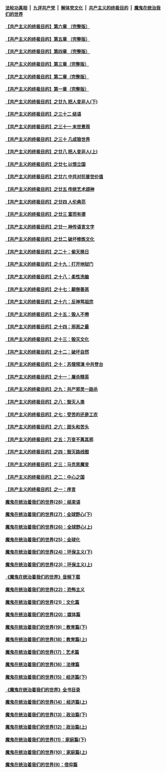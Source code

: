 ####  [法轮功真相](../../../../basic/blob/master/README.md?t=04192301) &nbsp;|&nbsp; [九评共产党](../../../../9ping.md/blob/master/README.md?t=04192301) &nbsp;|&nbsp; [解体党文化](../../../../jtdwh.md/blob/master/README.md?t=04192301)  &nbsp;|&nbsp; [共产主义的终极目的](../../../../gczydzjmd.md/blob/master/README.md?t=04192301) &nbsp;|&nbsp; [魔鬼在统治我们的世界](../../../../mgztzwmdsj.md/blob/master/README.md?t=04192301) 

#### [【共产主义的终极目的】第六章 （完整版）](../pages/nsc422/n11428913.md?t=04192301) 

#### [【共产主义的终极目的】第五章 （完整版）](../pages/nsc422/n11428912.md?t=04192301) 

#### [【共产主义的终极目的】第四章 （完整版）](../pages/nsc422/n11428907.md?t=04192301) 

#### [【共产主义的终极目的】第三章（完整版）](../pages/nsc422/n11428848.md?t=04192301) 

#### [【共产主义的终极目的】第二章（完整版）](../pages/nsc422/n11428831.md?t=04192301) 

#### [【共产主义的终极目的】第一章（完整版）](../pages/nsc422/n11417651.md?t=04192301) 

#### [【共产主义的终极目的】之廿九 把人变非人(下)](../pages/nsc422/n11344140.md?t=04192301) 

#### [【共产主义的终极目的】之三十二 结语](../pages/nsc422/n11360535.md?t=04192301) 

#### [【共产主义的终极目的】之三十一 末世景观](../pages/nsc422/n11351129.md?t=04192301) 

#### [【共产主义的终极目的】之三十 几成狼世界](../pages/nsc422/n11348280.md?t=04192301) 

#### [【共产主义的终极目的】之廿八 把人变非人(上)](../pages/nsc422/n11340492.md?t=04192301) 

#### [【共产主义的终极目的】之廿七 以恨立国](../pages/nsc422/n11336944.md?t=04192301) 

#### [【共产主义的终极目的】之廿六 中共对抗普世价值](../pages/nsc422/n11324785.md?t=04192301) 

#### [【共产主义的终极目的】之廿五 传统艺术颂神](../pages/nsc422/n11296396.md?t=04192301) 

#### [【共产主义的终极目的】之廿四 人伦典范](../pages/nsc422/n11296397.md?t=04192301) 

#### [【共产主义的终极目的】之廿三 富而有德](../pages/nsc422/n11283598.md?t=04192301) 

#### [【共产主义的终极目的】之廿一 神传语言文字](../pages/nsc422/n11263265.md?t=04192301) 

#### [【共产主义的终极目的】之廿二 破坏修炼文化](../pages/nsc422/n11245728.md?t=04192301) 

#### [【共产主义的终极目的】之二十：偷天换日](../pages/nsc422/n11238846.md?t=04192301) 

#### [【共产主义的终极目的】之十九：打开地狱门](../pages/nsc422/n11206376.md?t=04192301) 

#### [【共产主义的终极目的】之十八：柔性洗脑](../pages/nsc422/n11199994.md?t=04192301) 

#### [【共产主义的终极目的】之十七：颠倒善恶](../pages/nsc422/n11179782.md?t=04192301) 

#### [【共产主义的终极目的】之十六：反神骂祖宗](../pages/nsc422/n11166798.md?t=04192301) 

#### [【共产主义的终极目的】之十五：毁人不倦](../pages/nsc422/n11166792.md?t=04192301) 

#### [【共产主义的终极目的】之十四：邪恶之最](../pages/nsc422/n11150249.md?t=04192301) 

#### [【共产主义的终极目的】之十三：毁灭文化](../pages/nsc422/n11135227.md?t=04192301) 

#### [【共产主义的终极目的】之十二：破坏自然](../pages/nsc422/n11135214.md?t=04192301) 

#### [【共产主义的终极目的】之十：苏俄预演 中共登台](../pages/nsc422/n11118424.md?t=04192301) 

#### [【共产主义的终极目的】之十一：屠杀精英](../pages/nsc422/n11118442.md?t=04192301) 

#### [【共产主义的终极目的】之九：共产邪灵一路杀](../pages/nsc422/n11114139.md?t=04192301) 

#### [【共产主义的终极目的】之八：毁灭人类](../pages/nsc422/n11108503.md?t=04192301) 

#### [【共产主义的终极目的】之七：受苦的还是工农](../pages/nsc422/n11101809.md?t=04192301) 

#### [【共产主义的终极目的】之六：甜头和苦头](../pages/nsc422/n11096971.md?t=04192301) 

#### [【共产主义的终极目的】之五：万变不离其邪](../pages/nsc422/n11091285.md?t=04192301) 

#### [【共产主义的终极目的】之四：毁灭路线图](../pages/nsc422/n11086284.md?t=04192301) 

#### [【共产主义的终极目的】之三：马克思魔变](../pages/nsc422/n11061941.md?t=04192301) 

#### [【共产主义的终极目的】之二：中心之国](../pages/nsc422/n11047728.md?t=04192301) 

#### [【共产主义的终极目的】之一：序言](../pages/nsc422/n11086077.md?t=04192301) 

#### [魔鬼在统治着我们的世界(28)：结束语](../pages/nsc422/n10936246.md?t=04192301) 

#### [魔鬼在统治着我们的世界(27)：全球野心(下)](../pages/nsc422/n10928319.md?t=04192301) 

#### [魔鬼在统治着我们的世界(26)：全球野心(上)](../pages/nsc422/n10900318.md?t=04192301) 

#### [魔鬼在统治着我们的世界(25)：全球化](../pages/nsc422/n10788205.md?t=04192301) 

#### [魔鬼在统治着我们的世界(24)：环保主义(下)](../pages/nsc422/n10695307.md?t=04192301) 

#### [魔鬼在统治着我们的世界(23)：环保主义(上)](../pages/nsc422/n10688613.md?t=04192301) 

#### [《魔鬼在统治着我们的世界》音频下载](../pages/nsc422/n10635553.md?t=04192301) 

#### [魔鬼在统治着我们的世界(22)：恐怖主义](../pages/nsc422/n10614727.md?t=04192301) 

#### [魔鬼在统治着我们的世界(21)：文化篇](../pages/nsc422/n10597706.md?t=04192301) 

#### [魔鬼在统治着我们的世界(20)：媒体篇](../pages/nsc422/n10586579.md?t=04192301) 

#### [魔鬼在统治着我们的世界(19)：教育篇(下)](../pages/nsc422/n10564808.md?t=04192301) 

#### [魔鬼在统治着我们的世界(18)：教育篇(上)](../pages/nsc422/n10526970.md?t=04192301) 

#### [魔鬼在统治着我们的世界(17)：艺术篇](../pages/nsc422/n10499093.md?t=04192301) 

#### [魔鬼在统治着我们的世界(16)：法律篇](../pages/nsc422/n10485969.md?t=04192301) 

#### [魔鬼在统治着我们的世界(15)：经济篇(下)](../pages/nsc422/n10469975.md?t=04192301) 

#### [《魔鬼在统治着我们的世界》全书目录](../pages/nsc422/n10464261.md?t=04192301) 

#### [魔鬼在统治着我们的世界(14)：经济篇(上)](../pages/nsc422/n10457370.md?t=04192301) 

#### [魔鬼在统治着我们的世界(13)：政治篇(下)](../pages/nsc422/n10448270.md?t=04192301) 

#### [魔鬼在统治着我们的世界(12)：政治篇(上)](../pages/nsc422/n10444576.md?t=04192301) 

#### [魔鬼在统治着我们的世界(11)：家庭篇(下)](../pages/nsc422/n10440961.md?t=04192301) 

#### [魔鬼在统治着我们的世界(10)：家庭篇(上)](../pages/nsc422/n10435448.md?t=04192301) 

#### [魔鬼在统治着我们的世界(9)：信仰篇](../pages/nsc422/n10432159.md?t=04192301) 

